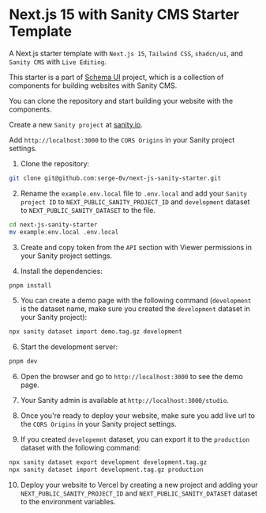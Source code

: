 # Next.js 15 with Sanity CMS Starter Template

A Next.js starter template with `Next.js 15`, `Tailwind CSS`, `shadcn/ui`, and `Sanity CMS` with `Live Editing`.

This starter is a part of [Schema UI](https://schemaui.com) project, which is a collection of components for building websites with Sanity CMS.

You can clone the repository and start building your website with the components.

Create a new `Sanity project` at [sanity.io](https://www.sanity.io/manage).

Add `http://localhost:3000` to the `CORS Origins` in your Sanity project settings.

1. Clone the repository:

```bash
git clone git@github.com:serge-0v/next-js-sanity-starter.git
```

2. Rename the `example.env.local` file to `.env.local` and add your `Sanity project ID` to `NEXT_PUBLIC_SANITY_PROJECT_ID` and `development` dataset to `NEXT_PUBLIC_SANITY_DATASET` to the file.

```bash
cd next-js-sanity-starter
mv example.env.local .env.local
```

3. Create and copy token from the `API` section with Viewer permissions in your Sanity project settings.

4. Install the dependencies:

```bash
pnpm install
```

5. You can create a demo page with the following command (`development` is the dataset name, make sure you created the `development` dataset in your Sanity project):

```bash
npx sanity dataset import demo.tag.gz development
```

6. Start the development server:

```bash
pnpm dev
```

6. Open the browser and go to `http://localhost:3000` to see the demo page.

7. Your Sanity admin is available at `http://localhost:3000/studio`.

8. Once you're ready to deploy your website, make sure you add live url to the `CORS Origins` in your Sanity project settings.

9. If you created `developemnt` dataset, you can export it to the `production` dataset with the following command:

```bash
npx sanity dataset export development development.tag.gz
npx sanity dataset import development.tag.gz production
```

10. Deploy your website to Vercel by creating a new project and adding your `NEXT_PUBLIC_SANITY_PROJECT_ID` and `NEXT_PUBLIC_SANITY_DATASET` dataset to the environment variables.
